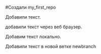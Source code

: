 ﻿#Создали my_first_repo

Добавили текст.

добавили текст через веб браузер.

Добавим текст локально.

Добавили текст в новой ветке newbranch


